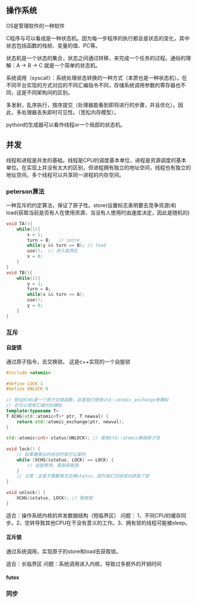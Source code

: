 ## 操作系统 

OS是管理软件的一种软件

C程序与可以看成是一种状态机。因为每一步程序的执行都会是状态的变化，其中状态包括函数的栈帧、变量的值、PC等。

状态机是一个状态的集合，状态之间通过转移，来完成一个任务的过程。通俗的理解：A -> B -> C 就是一个简单的状态机。

系统调用（syscall）：系统处理状态转换的一种方式（本质也是一种状态机）。在不同平台实现的方式对应的不同汇编指令不同，存储系统调用参数的寄存器也不同，这是不同架构间的区别。

多发射，乱序执行，按序提交（处理器能看到即将进行的步骤，并且优化）。因此，多处理器丢失即时可见性。（宽松内存模型）。 

python的生成器可以看作线程or一个局部的状态机。
## 并发

线程和进程是并发的基础。线程是CPU的调度基本单位，进程是资源调度的基本单位。在实现上并没有太大的区别，但进程拥有独立的地址空间，线程也有独立的地址空间，多个线程可以共享同一进程的内存空间。

### peterson算法

一种互斥的约定算法，保证了原子性。store(设置标志表明要去竞争资源)和load(获取当前是否有人在使用资源，当没有人使用时由速度决定，因此是随机的)

```C
void TA(){
    while(1){
        x = 1;
        turn = B;   // sotre
        while(y && turn == B); // load
        use();  // 进入临界区
        x = 0;
    }
}
void TB(){
    while(1){
        y = 1;
        turn = A;
        while(x && turn == A);
        use();
        y = 0;
    }
}
```
### 互斥
#### 自旋锁

通过原子指令，去交换锁。
这是c++实现的一个自旋锁
```cpp
#include <atomic>
 
#define LOCK 1
#define UNLOCK 0
 
// 假设XCHG是一个原子交换函数，这里我们使用std::atomic_exchange来模拟
// 亦可以使用汇编代码模拟
template<typename T>
T XCHG(std::atomic<T>* ptr, T newval) {
    return std::atomic_exchange(ptr, newval);
}
 
std::atomic<int> status(UNLOCK); // 使用std::atomic确保原子性
 
void lock() {
    // 如果置换出的状态时锁可以拿的
    while (XCHG(&status, LOCK) == LOCK) {
        // 自旋等待，直到获取锁
    }
    // 注意：这里不需要再次交换status，因为我们已经成功获取了锁
}
 
void unlock() {
    XCHG(&status, LOCK); // 释放锁
}
```
适合：操作系统内核的并发数据结构（短临界区）
问题： 1、不同CPU的缓存同步。2、空转导致其他CPU在干没有意义的工作。3、拥有锁的线程可能被sleep。

#### 互斥锁

通过系统调用，实现原子的store和load去获取锁。

适合：长临界区
问题：系统调用进入内核，导致过多额外的开销时间

#### futex

### 同步